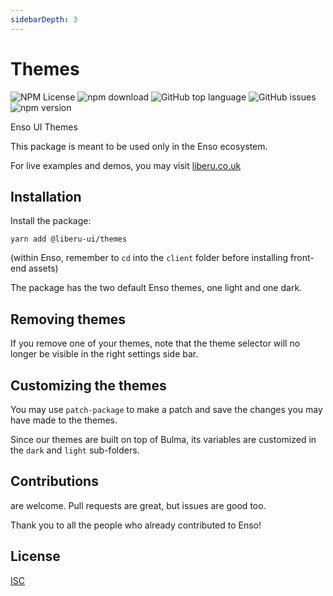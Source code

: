 ```yaml
---
sidebarDepth: 3
---
```


# Themes

![NPM License](https://img.shields.io/npm/l/@liberu-ui/themes.svg)
![npm download](https://img.shields.io/npm/dm/@liberu-ui/themes.svg)
![GitHub top language](https://img.shields.io/github/languages/top/liberu-ui/themes.svg)
![GitHub issues](https://img.shields.io/github/issues/liberu-ui/themes.svg)
![npm version](https://img.shields.io/npm/v/@liberu-ui/themes.svg)

Enso UI Themes

This package is meant to be used only in the Enso ecosystem.

For live examples and demos, you may visit [liberu.co.uk](https://www.liberu.co.uk)

## Installation

Install the package:
```
yarn add @liberu-ui/themes
```

(within Enso, remember to `cd` into the `client` folder before installing front-end assets)

The package has the two default Enso themes, one light and one dark.

## Removing themes

If you remove one of your themes, note that the theme selector will no longer be visible in the right settings side bar.

## Customizing the themes

You may use `patch-package` to make a patch and save the changes you may have made to the themes.

Since our themes are built on top of Bulma, its variables are customized in the `dark` and `light` sub-folders. 

## Contributions

are welcome. Pull requests are great, but issues are good too.

Thank you to all the people who already contributed to Enso!

## License

[ISC](https://opliberuurce.org/licenses/ISC)
